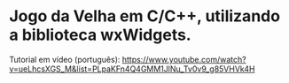 # Jogo da Velha em C/C++, utilizando a biblioteca wxWidgets.

Tutorial em vídeo (português): https://www.youtube.com/watch?v=ueLhcsXGS_M&list=PLpaKFn4Q4GMM1JlNu_Tv0v9_g85VHVk4H
